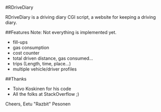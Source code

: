#RDriveDiary

RDriveDiary is a driving diary CGI script, a website for keeping a driving diary.

##Features
Note: Not everything is implemented yet.

- fill-ups
- gas consumption
- cost counter
- total driven distance, gas consumed...
- trips (Length, time, place...)
- multiple vehicle/driver profiles

##Thanks
- Toivo Koskinen for his code
- All the folks at StackOverflow ;)

Cheers,
Eetu "Razbit" Pesonen
